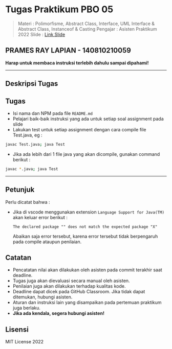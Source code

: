 # Tugas Praktikum PBO 05

> Materi : Polimorfisme, Abstract Class, Interface, UML Interface & Abstract Class, Instanceof & Casting
> Pengajar : Asisten Praktikum 2022
> Slide : [Link Slide](https://praktikum-tiunpad-2022.github.io/materi-PBO-05)

## PRAMES RAY LAPIAN - 140810210059

**Harap untuk membaca instruksi terlebih dahulu sampai dipahami!**

---

## Deskripsi Tugas

<DESKRIPSI>

## Tugas

- Isi nama dan NPM pada file `README.md`
- Pelajari baik-baik instruksi yang ada untuk setiap soal assignment pada slide
- Lakukan test untuk setiap assignment dengan cara compile file Test.java, eg :

```bash
javac Test.java; java Test
```

- Jika ada lebih dari 1 file java yang akan dicompile, gunakan command berikut :

```bash
javac *.java; java Test
```

---

## Petunjuk

Perlu dicatat bahwa :

- Jika di vscode menggunakan extension `Language Support for Java(TM)` akan keluar error berikut :
  ```
  The declared package "" does not match the expected package "X"
  ```

  Abaikan saja error tersebut, karena error tersebut tidak berpengaruh pada compile ataupun penilaian.

## Catatan

- Pencatatan nilai akan dilakukan oleh asisten pada commit terakhir saat deadline.
- Tugas juga akan dievaluasi secara manual oleh asisten.
- Penilaian juga akan dilakukan terhadap kualitas kode.
- Deadline dapat dicek pada GitHub Classroom. Jika tidak dapat ditemukan, hubungi asisten.
- Aturan dan instruksi lain yang disampaikan pada pertemuan praktikum juga berlaku.
- **Jika ada kendala, segera hubungi asisten!**

## Lisensi

MIT License 2022
